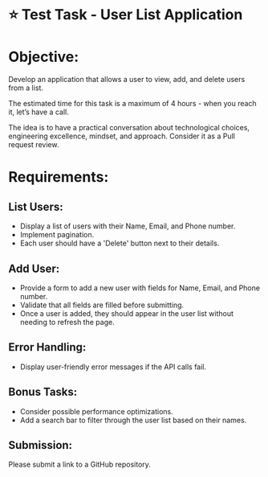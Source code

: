 # ⭐ Test Task - User List Application

# Objective:

Develop an application that allows a user to view, add, and delete users
from a list.

The estimated time for this task is a maximum of 4 hours - when you reach it, let’s have a call. 

The idea is to have a practical conversation about technological choices, engineering excellence, mindset, and approach. Consider it as a Pull request review.

# Requirements:

## List Users:

- Display a list of users with their Name, Email, and Phone number.
- Implement pagination.
- Each user should have a 'Delete' button next to their details.

## Add User:

- Provide a form to add a new user with fields for Name, Email, and
Phone number.
- Validate that all fields are filled before submitting.
- Once a user is added, they should appear in the user list without
needing to refresh the page.

## Error Handling:

- Display user-friendly error messages if the API calls fail.

## Bonus Tasks:

- Consider possible performance optimizations.
- Add a search bar to filter through the user list based on their names.

## Submission:

Please submit a link to a GitHub repository.
